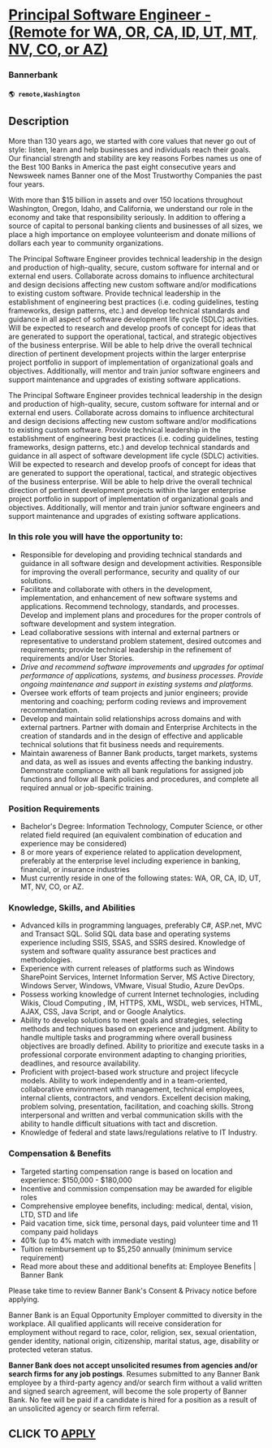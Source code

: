 # [Principal Software Engineer - (Remote for WA, OR, CA, ID, UT, MT, NV, CO, or AZ)](https://www.remotewlb.com/apply/principal-software-engineer-remote-for-wa-or-ca-id-ut-mt-nv-co-or-az)  
### Bannerbank  
#### `🌎 remote,Washington`  

## Description

More than 130 years ago, we started with core values that never go out of style: listen, learn and help businesses and individuals reach their goals. Our financial strength and stability are key reasons Forbes names us one of the Best 100 Banks in America the past eight consecutive years and Newsweek names Banner one of the Most Trustworthy Companies the past four years.

  

With more than $15 billion in assets and over 150 locations throughout Washington, Oregon, Idaho, and California, we understand our role in the economy and take that responsibility seriously. In addition to offering a source of capital to personal banking clients and businesses of all sizes, we place a high importance on employee volunteerism and donate millions of dollars each year to community organizations.

  

The Principal Software Engineer provides technical leadership in the design and production of high-quality, secure, custom software for internal and or external end users. Collaborate across domains to influence architectural and design decisions affecting new custom software and/or modifications to existing custom software. Provide technical leadership in the establishment of engineering best practices (i.e. coding guidelines, testing frameworks, design patterns, etc.) and develop technical standards and guidance in all aspect of software development life cycle (SDLC) activities. Will be expected to research and develop proofs of concept for ideas that are generated to support the operational, tactical, and strategic objectives of the business enterprise. Will be able to help drive the overall technical direction of pertinent development projects within the larger enterprise project portfolio in support of implementation of organizational goals and objectives. Additionally, will
mentor and train junior software engineers and support maintenance and upgrades of existing software applications.

  

The Principal Software Engineer provides technical leadership in the design and production of high-quality, secure, custom software for internal and or external end users. Collaborate across domains to influence architectural and design decisions affecting new custom software and/or modifications to existing custom software. Provide technical leadership in the establishment of engineering best practices (i.e. coding guidelines, testing frameworks, design patterns, etc.) and develop technical standards and guidance in all aspect of software development life cycle (SDLC) activities. Will be expected to research and develop proofs of concept for ideas that are generated to support the operational, tactical, and strategic objectives of the business enterprise. Will be able to help drive the overall technical direction of pertinent development projects within the larger enterprise project portfolio in support of implementation of organizational goals and objectives. Additionally, will
mentor and train junior software engineers and support maintenance and upgrades of existing software applications.

  

### In this role you will have the opportunity to:

* Responsible for developing and providing technical standards and guidance in all software design and development activities. Responsible for improving the overall performance, security and quality of our solutions.
* Facilitate and collaborate with others in the development, implementation, and enhancement of new software systems and applications. Recommend technology, standards, and processes. Develop and implement plans and procedures for the proper controls of software development and system integration. 
* Lead collaborative sessions with internal and external partners or representative to understand problem statement, desired outcomes and requirements; provide technical leadership in the refinement of requirements and/or User Stories.
*  _Drive and recommend software improvements and upgrades for optimal performance of applications, systems, and business processes. Provide ongoing maintenance and support in existing systems and platforms._
* Oversee work efforts of team projects and junior engineers; provide mentoring and coaching; perform coding reviews and improvement recommendation. 
* Develop and maintain solid relationships across domains and with external partners. Partner with domain and Enterprise Architects in the creation of standards and in the design of effective and applicable technical solutions that fit business needs and requirements.
* Maintain awareness of Banner Bank products, target markets, systems and data, as well as issues and events affecting the banking industry. Demonstrate compliance with all bank regulations for assigned job functions and follow all Bank policies and procedures, and complete all required annual or job-specific training.

  

### Position Requirements

* Bachelor's Degree: Information Technology, Computer Science, or other related field required (an equivalent combination of education and experience may be considered) 
* 8 or more years of experience related to application development, preferably at the enterprise level including experience in banking, financial, or insurance industries 
* Must currently reside in one of the following states: WA, OR, CA, ID, UT, MT, NV, CO, or AZ.

  

### Knowledge, Skills, and Abilities

* Advanced kills in programming languages, preferably C#, ASP.net, MVC and Transact SQL. Solid SQL data base and operating systems experience including SSIS, SSAS, and SSRS desired. Knowledge of system and software quality assurance best practices and methodologies. 
* Experience with current releases of platforms such as Windows SharePoint Services, Internet Information Server, MS Active Directory, Windows Server, Windows, VMware, Visual Studio, Azure DevOps. 
* Possess working knowledge of current Internet technologies, including Wikis, Cloud Computing , IM, HTTPS, XML, WSDL, web services, HTML, AJAX, CSS, Java Script, and or Google Analytics. 
* Ability to develop solutions to meet goals and strategies, selecting methods and techniques based on experience and judgment. Ability to handle multiple tasks and programming where overall business objectives are broadly defined. Ability to prioritize and execute tasks in a professional corporate environment adapting to changing priorities, deadlines, and resource availability. 
* Proficient with project-based work structure and project lifecycle models. Ability to work independently and in a team-oriented, collaborative environment with management, technical employees, internal clients, contractors, and vendors. Excellent decision making, problem solving, presentation, facilitation, and coaching skills. Strong interpersonal and written and verbal communication skills with the ability to handle difficult situations with tact and discretion. 
* Knowledge of federal and state laws/regulations relative to IT Industry. 

  

### Compensation & Benefits

* Targeted starting compensation range is based on location and experience: $150,000 - $180,000
* Incentive and commission compensation may be awarded for eligible roles
* Comprehensive employee benefits, including: medical, dental, vision, LTD, STD and life
* Paid vacation time, sick time, personal days, paid volunteer time and 11 company paid holidays
* 401k (up to 4% match with immediate vesting)
* Tuition reimbursement up to $5,250 annually (minimum service requirement)
* Read more about these and additional benefits at: Employee Benefits | Banner Bank

  

Please take time to review Banner Bank's Consent & Privacy notice before applying.

  

Banner Bank is an Equal Opportunity Employer committed to diversity in the workplace. All qualified applicants will receive consideration for employment without regard to race, color, religion, sex, sexual orientation, gender identity, national origin, citizenship, marital status, age, disability or protected veteran status.

  

 **Banner Bank does not accept unsolicited resumes from agencies and/or search firms for any job postings**. Resumes submitted to any Banner Bank employee by a third-party agency and/or search firm without a valid written and signed search agreement, will become the sole property of Banner Bank. No fee will be paid if a candidate is hired for a position as a result of an unsolicited agency or search firm referral.

  
## CLICK TO [APPLY](https://www.remotewlb.com/apply/principal-software-engineer-remote-for-wa-or-ca-id-ut-mt-nv-co-or-az)

